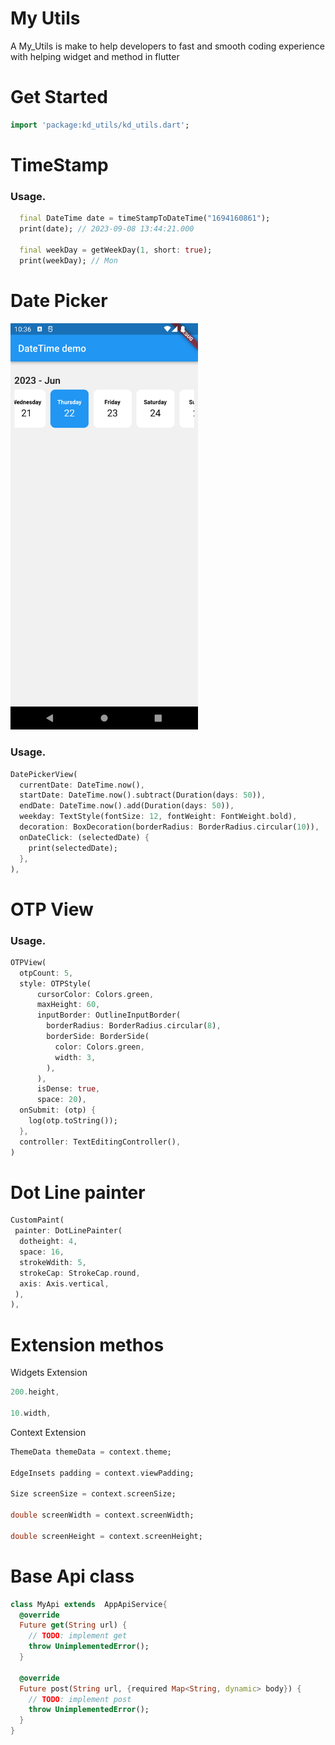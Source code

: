 # My Utils

A My_Utils is make to help developers to fast and smooth coding experience with helping widget and method in flutter

# Get Started

```dart
import 'package:kd_utils/kd_utils.dart';
```

<h1>TimeStamp</h1>

### Usage.

```dart
  final DateTime date = timeStampToDateTime("1694160861");
  print(date); // 2023-09-08 13:44:21.000

  final weekDay = getWeekDay(1, short: true);
  print(weekDay); // Mon
```

<h1>Date Picker </h1>

<img src="https://github.com/kundanm881/my_utils/blob/master/assets/datePikerDemo.png?raw=true" width=300/>

### Usage.

```dart
DatePickerView(
  currentDate: DateTime.now(),
  startDate: DateTime.now().subtract(Duration(days: 50)),
  endDate: DateTime.now().add(Duration(days: 50)),
  weekday: TextStyle(fontSize: 12, fontWeight: FontWeight.bold),
  decoration: BoxDecoration(borderRadius: BorderRadius.circular(10)),
  onDateClick: (selectedDate) {
    print(selectedDate);
  },
),
```

<h1>OTP View</h1>

<!-- <img src="https://github.com/kundanm881/my_utils/blob/master/assets/datePikerDemo.png?raw=true" width=300/> -->

### Usage.

```dart
OTPView(
  otpCount: 5,
  style: OTPStyle(
      cursorColor: Colors.green,
      maxHeight: 60,
      inputBorder: OutlineInputBorder(
        borderRadius: BorderRadius.circular(8),
        borderSide: BorderSide(
          color: Colors.green,
          width: 3,
        ),
      ),
      isDense: true,
      space: 20),
  onSubmit: (otp) {
    log(otp.toString());
  },
  controller: TextEditingController(),
)
```

# Dot Line painter

```dart
CustomPaint(
 painter: DotLinePainter(
  dotheight: 4,
  space: 16,
  strokeWdith: 5,
  strokeCap: StrokeCap.round,
  axis: Axis.vertical,
 ),
),
```

# Extension methos

Widgets Extension

```dart
200.height,

10.width,
```

Context Extension

```dart
ThemeData themeData = context.theme;

EdgeInsets padding = context.viewPadding;

Size screenSize = context.screenSize;

double screenWidth = context.screenWidth;

double screenHeight = context.screenHeight;
```

# Base Api class

```dart
class MyApi extends  AppApiService{
  @override
  Future get(String url) {
    // TODO: implement get
    throw UnimplementedError();
  }

  @override
  Future post(String url, {required Map<String, dynamic> body}) {
    // TODO: implement post
    throw UnimplementedError();
  }
}
```
